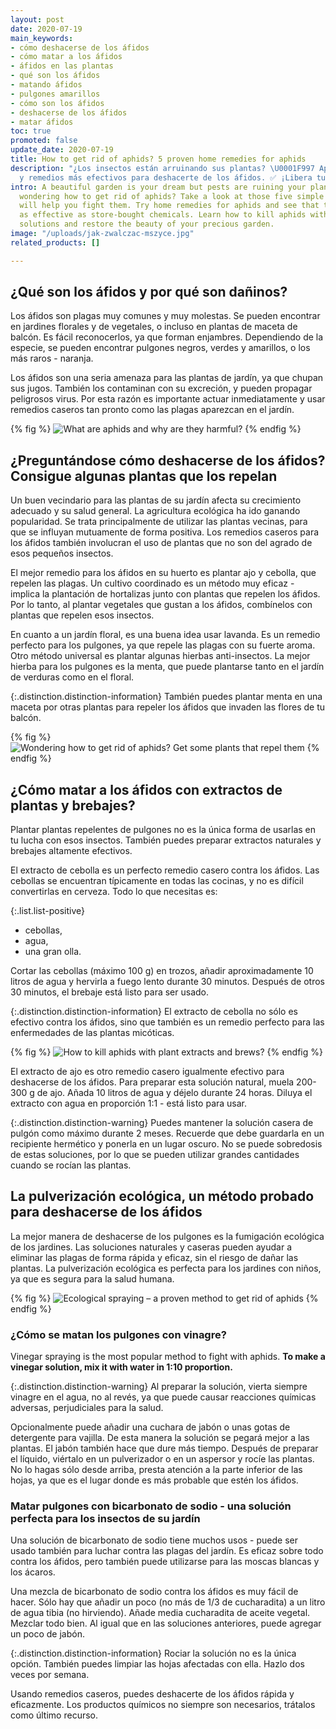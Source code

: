 ```yaml
---
layout: post
date: 2020-07-19
main_keywords:
- cómo deshacerse de los áfidos
- cómo matar a los áfidos
- áfidos en las plantas
- qué son los áfidos
- matando áfidos
- pulgones amarillos
- cómo son los áfidos
- deshacerse de los áfidos
- matar áfidos
toc: true
promoted: false
update_date: 2020-07-19
title: How to get rid of aphids? 5 proven home remedies for aphids
description: "¿Los insectos están arruinando sus plantas? \U0001F997 Aprende los métodos
  y remedios más efectivos para deshacerte de los áfidos. ✅ ¡Libera tu jardín!"
intro: A beautiful garden is your dream but pests are ruining your plants? Are you
  wondering how to get rid of aphids? Take a look at those five simple methods that
  will help you fight them. Try home remedies for aphids and see that they can be
  as effective as store-bought chemicals. Learn how to kill aphids with home-made
  solutions and restore the beauty of your precious garden.
image: "/uploads/jak-zwalczac-mszyce.jpg"
related_products: []

---
```

## ¿Qué son los áfidos y por qué son dañinos?

Los áfidos son plagas muy comunes y muy molestas. Se pueden encontrar en jardines florales y de vegetales, o incluso en plantas de maceta de balcón. Es fácil reconocerlos, ya que forman enjambres. Dependiendo de la especie, se pueden encontrar pulgones negros, verdes y amarillos, o los más raros - naranja.

Los áfidos son una seria amenaza para las plantas de jardín, ya que chupan sus jugos. También los contaminan con su excreción, y pueden propagar peligrosos virus. Por esta razón es importante actuar inmediatamente y usar remedios caseros tan pronto como las plagas aparezcan en el jardín.

{% fig %}
![What are aphids and why are they harmful?](/uploads/mszyce-dlaczego-sa-szkodliwe.jpg "What are aphids and why are they harmful?")
{% endfig %}

## ¿Preguntándose cómo deshacerse de los áfidos? Consigue algunas plantas que los repelan

Un buen vecindario para las plantas de su jardín afecta su crecimiento adecuado y su salud general. La agricultura ecológica ha ido ganando popularidad. Se trata principalmente de utilizar las plantas vecinas, para que se influyan mutuamente de forma positiva. Los remedios caseros para los áfidos también involucran el uso de plantas que no son del agrado de esos pequeños insectos.

El mejor remedio para los áfidos en su huerto es plantar ajo y cebolla, que repelen las plagas. Un cultivo coordinado es un método muy eficaz - implica la plantación de hortalizas junto con plantas que repelen los áfidos. Por lo tanto, al plantar vegetales que gustan a los áfidos, combínelos con plantas que repelen esos insectos.

En cuanto a un jardín floral, es una buena idea usar lavanda. Es un remedio perfecto para los pulgones, ya que repele las plagas con su fuerte aroma. Otro método universal es plantar algunas hierbas anti-insectos. La mejor hierba para los pulgones es la menta, que puede plantarse tanto en el jardín de verduras como en el floral.

{:.distinction.distinction-information}
También puedes plantar menta en una maceta por otras plantas para repeler los áfidos que invaden las flores de tu balcón.

{% fig %}
![Wondering how to get rid of aphids? Get some plants that repel them](/uploads/mieta-przeciw-mszycom.jpg "Wondering how to get rid of aphids? Get some plants that repel them")
{% endfig %}

## ¿Cómo matar a los áfidos con extractos de plantas y brebajes?

Plantar plantas repelentes de pulgones no es la única forma de usarlas en tu lucha con esos insectos. También puedes preparar extractos naturales y brebajes altamente efectivos.

El extracto de cebolla es un perfecto remedio casero contra los áfidos. Las cebollas se encuentran típicamente en todas las cocinas, y no es difícil convertirlas en cerveza. Todo lo que necesitas es:

{:.list.list-positive}

* cebollas,
* agua,
* una gran olla.

Cortar las cebollas (máximo 100 g) en trozos, añadir aproximadamente 10 litros de agua y hervirla a fuego lento durante 30 minutos. Después de otros 30 minutos, el brebaje está listo para ser usado.

{:.distinction.distinction-information}
El extracto de cebolla no sólo es efectivo contra los áfidos, sino que también es un remedio perfecto para las enfermedades de las plantas micóticas.

{% fig %}
![How to kill aphids with plant extracts and brews?](/uploads/preparat-na-mszyce-z-cebuli.jpg "How to kill aphids with plant extracts and brews?")
{% endfig %}

El extracto de ajo es otro remedio casero igualmente efectivo para deshacerse de los áfidos. Para preparar esta solución natural, muela 200-300 g de ajo. Añada 10 litros de agua y déjelo durante 24 horas. Diluya el extracto con agua en proporción 1:1 - está listo para usar.

{:.distinction.distinction-warning}
Puedes mantener la solución casera de pulgón como máximo durante 2 meses. Recuerde que debe guardarla en un recipiente hermético y ponerla en un lugar oscuro. No se puede sobredosis de estas soluciones, por lo que se pueden utilizar grandes cantidades cuando se rocían las plantas.

## La pulverización ecológica, un método probado para deshacerse de los áfidos

La mejor manera de deshacerse de los pulgones es la fumigación ecológica de los jardines. Las soluciones naturales y caseras pueden ayudar a eliminar las plagas de forma rápida y eficaz, sin el riesgo de dañar las plantas. La pulverización ecológica es perfecta para los jardines con niños, ya que es segura para la salud humana.

{% fig %}
![Ecological spraying – a proven method to get rid of aphids](/uploads/naturalne-opryski-sposob-na-mszyce.jpg "Ecological spraying – a proven method to get rid of aphids")
{% endfig %}

### ¿Cómo se matan los pulgones con vinagre?

Vinegar spraying is the most popular method to fight with aphids. **To make a vinegar solution, mix it with water in 1:10 proportion.**

{:.distinction.distinction-warning}
Al preparar la solución, vierta siempre vinagre en el agua, no al revés, ya que puede causar reacciones químicas adversas, perjudiciales para la salud.

Opcionalmente puede añadir una cuchara de jabón o unas gotas de detergente para vajilla. De esta manera la solución se pegará mejor a las plantas. El jabón también hace que dure más tiempo. Después de preparar el líquido, viértalo en un pulverizador o en un aspersor y rocíe las plantas. No lo hagas sólo desde arriba, presta atención a la parte inferior de las hojas, ya que es el lugar donde es más probable que estén los áfidos.

### Matar pulgones con bicarbonato de sodio - una solución perfecta para los insectos de su jardín

Una solución de bicarbonato de sodio tiene muchos usos - puede ser usado también para luchar contra las plagas del jardín. Es eficaz sobre todo contra los áfidos, pero también puede utilizarse para las moscas blancas y los ácaros.

Una mezcla de bicarbonato de sodio contra los áfidos es muy fácil de hacer. Sólo hay que añadir un poco (no más de 1/3 de cucharadita) a un litro de agua tibia (no hirviendo). Añade media cucharadita de aceite vegetal. Mezclar todo bien. Al igual que en las soluciones anteriores, puede agregar un poco de jabón.

{:.distinction.distinction-information}
Rociar la solución no es la única opción. También puedes limpiar las hojas afectadas con ella. Hazlo dos veces por semana.

Usando remedios caseros, puedes deshacerte de los áfidos rápida y eficazmente. Los productos químicos no siempre son necesarios, trátalos como último recurso.